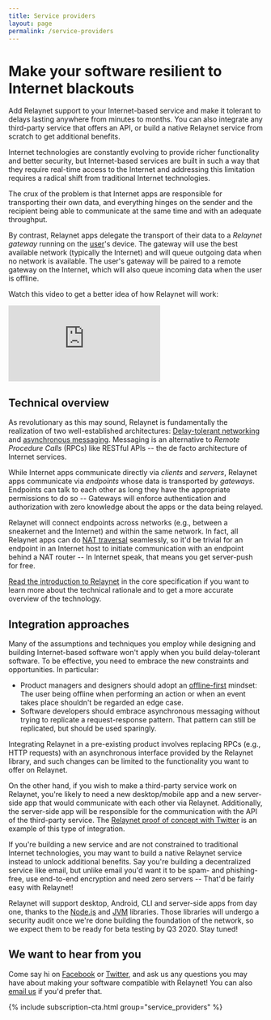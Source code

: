 ```yaml
---
title: Service providers
layout: page
permalink: /service-providers
---
```


# Make your software resilient to Internet blackouts

Add Relaynet support to your Internet-based service and make it tolerant to delays lasting anywhere from minutes to months. You can also integrate any third-party service that offers an API, or build a native Relaynet service from scratch to get additional benefits.

Internet technologies are constantly evolving to provide richer functionality and better security, but Internet-based services are built in such a way that they require real-time access to the Internet and addressing this limitation requires a radical shift from traditional Internet technologies.

The crux of the problem is that Internet apps are responsible for transporting their own data, and everything hinges on the sender and the recipient being able to communicate at the same time and with an adequate throughput.

By contrast, Relaynet apps delegate the transport of their data to a _Relaynet gateway_ running on the [user](/users)'s device. The gateway will use the best available network (typically the Internet) and will queue outgoing data when no network is available. The user's gateway will be paired to a remote gateway on the Internet, which will also queue incoming data when the user is offline.

Watch this video to get a better idea of how Relaynet will work:

<div class="embedded_video">
    <iframe
        src="https://www.youtube-nocookie.com/embed/_4zP0CfcTj4"
        frameborder="0"
        allow="accelerometer; autoplay; encrypted-media; gyroscope; picture-in-picture"
        allowfullscreen
        >
    </iframe>
</div>

## Technical overview

As revolutionary as this may sound, Relaynet is fundamentally the realization of two well-established architectures: [Delay-tolerant networking](https://en.wikipedia.org/wiki/Delay-tolerant_networking) and [asynchronous messaging](https://www.enterpriseintegrationpatterns.com/patterns/messaging/Messaging.html). Messaging is an alternative to _Remote Procedure Calls_ (RPCs) like RESTful APIs -- the de facto architecture of Internet services.

While Internet apps communicate directly via _clients_ and _servers_, Relaynet apps communicate via _endpoints_ whose data is transported by _gateways_. Endpoints can talk to each other as long they have the appropriate permissions to do so -- Gateways will enforce authentication and authorization with zero knowledge about the apps or the data being relayed.

Relaynet will connect endpoints across networks (e.g., between a sneakernet and the Internet) and within the same network. In fact, all Relaynet apps can do [NAT traversal](https://en.wikipedia.org/wiki/NAT_traversal) seamlessly, so it'd be trivial for an endpoint in an Internet host to initiate communication with an endpoint behind a NAT router -- In Internet speak, that means you get server-push for free.

[Read the introduction to Relaynet](https://specs.relaynet.network/RS-000#introduction) in the core specification if you want to learn more about the technical rationale and to get a more accurate overview of the technology.

## Integration approaches

Many of the assumptions and techniques you employ while designing and building Internet-based software won't apply when you build delay-tolerant software. To be effective, you need to embrace the new constraints and opportunities. In particular:

- Product managers and designers should adopt an [offline-first](http://offlinefirst.org/) mindset: The user being offline when performing an action or when an event takes place shouldn't be regarded an edge case.
- Software developers should embrace asynchronous messaging without trying to replicate a request-response pattern. That pattern can still be replicated, but should be used sparingly.

Integrating Relaynet in a pre-existing product involves replacing RPCs (e.g., HTTP requests) with an asynchronous interface provided by the Relaynet library, and such changes can be limited to the functionality you want to offer on Relaynet.

On the other hand, if you wish to make a third-party service work on Relaynet, you're likely to need a new desktop/mobile app and a new server-side app that would communicate with each other via Relaynet. Additionally, the server-side app will be responsible for the communication with the API of the third-party service. The [Relaynet proof of concept with Twitter](https://github.com/relaynet/poc) is an example of this type of integration.

If you're building a new service and are not constrained to traditional Internet technologies, you may want to build a native Relaynet service instead to unlock additional benefits. Say you're building a decentralized service like email, but unlike email you'd want it to be spam- and phishing-free, use end-to-end encryption and need zero servers -- That'd be fairly easy with Relaynet!

Relaynet will support desktop, Android, CLI and server-side apps from day one, thanks to the [Node.js](https://docs.relaycorp.tech/relaynet-core-js/) and [JVM](https://github.com/relaycorp/relaynet-jvm) libraries. Those libraries will undergo a security audit once we're done building the foundation of the network, so we expect them to be ready for beta testing by Q3 2020. Stay tuned!

## We want to hear from you

Come say hi on [Facebook](https://www.facebook.com/relaynet/) or [Twitter](https://twitter.com/relaynet_), and ask us any questions you may have about making your software compatible with Relaynet! You can also [email us](https://relaycorp.tech/) if you'd prefer that.

{% include subscription-cta.html group="service_providers" %}
